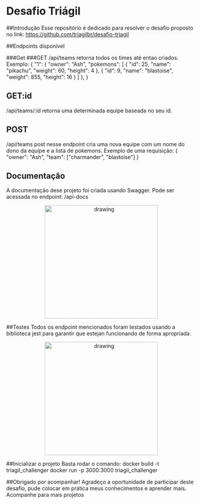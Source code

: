 ﻿# Desafio Triágil

##Introduçâo
Esse repositório é dedicado para resolver o desafio proposto no link: https://github.com/triagilbr/desafio-triagil

##Endpoints disponível

###Get
###GET
/api/teams retorna todos os times até entao criados. 
Exemplo:
  {
	"1": {
		"owner": "Ash",
		"pokemons": [
			{
				"id": 25,
				"name": "pikachu",
				"weight": 60,
				"height": 4
			},
			{
				"id": 9,
				"name": "blastoise",
				"weight": 855,
				"height": 16
			}
		]
	},
}

## GET:id 
/api/teams/:id retorna uma determinada equipe baseada no seu id.

## POST
/api/teams post nesse endpoint cria uma nova equipe com um nome do dono da equipe e a lista de pokemons.
Exemplo de uma requisiçâo:
  {
	"owner": "Ash",
	"team": ["charmander", "blastoise"]
}


## Documentaçâo
A documentação dese projeto foi criada usando Swagger. Pode ser acessada no endpoint: /api-docs

<p align="center">
  <img src="imgs/documentation.png" alt="drawing" height="300"/>
</p>

##Testes
Todos os endpoint mencionados foram testados usando a biblioteca jest para garantir que estejan funcionando de forma apropriada.
<p align="center">
  <img src="test.png" alt="drawing" height="300"/>
</p>

##Inicializar o projeto
Basta rodar o comando: 
docker build -t triagil_challenger
docker run -p 3000:3000 triagil_challenger

##Obrigado por acompanhar!
Agradeço a oportunidade de participar deste desafio, pude colocar em prática meus conhecimentos e aprender mais.
Acompanhe para mais projetos
